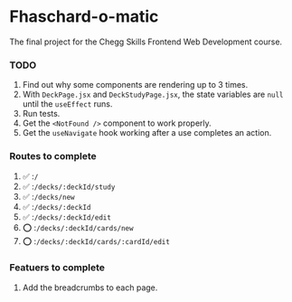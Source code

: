 # Fhaschard-o-matic

The final project for the Chegg Skills Frontend Web Development course. 

### TODO

1. Find out why some components are rendering up to 3 times. 
2. With `DeckPage.jsx` and `DeckStudyPage.jsx`, the state variables are `null` until the `useEffect` runs. 
3. Run tests.
4. Get the `<NotFound />` component to work properly.
5. Get the `useNavigate` hook working after a use completes an action. 

### Routes to complete

1. ✅ :`/`
2. ✅ :`/decks/:deckId/study`
3. ✅ :`/decks/new`
4. ✅ :`/decks/:deckId`
5. ✅ :`/decks/:deckId/edit`
6. ⭕ :`/decks/:deckId/cards/new`
7. ⭕ :`/decks/:deckId/cards/:cardId/edit`

### Featuers to complete

1. Add the breadcrumbs to each page. 